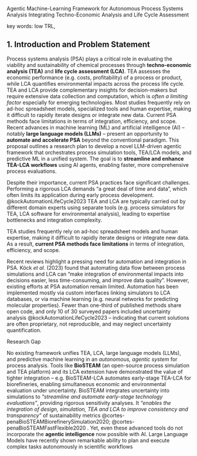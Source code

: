 
 Agentic Machine-Learning Framework for Autonomous Process Systems Analysis Integrating Techno-Economic Analysis and Life Cycle Assessment


key words: low TRL,

## 1. Introduction and Problem Statement
Process systems analysis (PSA) plays a critical role in evaluating the viability and sustainability of chemical processes through **techno-economic analysis (TEA)** and **life cycle assessment (LCA)**. TEA assesses the economic performance (e.g. costs, profitability) of a process or product, while LCA quantifies environmental impacts across the process life cycle. TEA and LCA provide complementary insights for decision-makers but require extensive data collection and computation, which is _often a limiting factor_ especially for emerging technologies.
Most studies frequently rely on ad-hoc spreadsheet models, specialized tools and human expertise, making it difficult to rapidly iterate designs or integrate new data. 
Current PSA methods face limitations in terms of integration, efficiency, and scope. Recent advances in machine learning (ML) and artificial intelligence (AI) – notably **large language models (LLMs)** – present an opportunity to **automate and accelerate PSA** beyond the conventional paradigm.
This proposal outlines a research plan to develop a novel LLM-driven agentic framework that orchestrates process simulation tools, TEA/LCA models, and predictive ML in a unified system. The goal is to **streamline and enhance TEA-LCA workflows** using AI agents, enabling faster, more comprehensive process evaluations. 

Despite their importance, current PSA practices face significant challenges. Performing a rigorous LCA demands “a great deal of time and data”, which often limits its application during early process development. @kockAutomationLifeCycle2023 TEA and LCA are typically carried out by different domain experts using separate tools (e.g. process simulators for TEA, LCA software for environmental analysis), leading to expertise bottlenecks and integration complexity. 

TEA studies frequently rely on ad-hoc spreadsheet models and human expertise, making it difficult to rapidly iterate designs or integrate new data. As a result, **current PSA methods face limitations** in terms of integration, efficiency, and scope.

Recent reviews highlight a pressing need for automation and integration in PSA. Köck _et al._ (2023) found that automating data flow between process simulations and LCA can “make integration of environmental impacts into decisions easier, less time-consuming, and improve data quality”.  However, existing efforts at PSA automation remain limited. Automation has been implemented mostly via custom interfaces linking simulators to LCA databases, or via machine learning (e.g. neural networks for predicting molecular properties). Fewer than one-third of published methods share open code, and only 10 of 30 surveyed papers included uncertainty analysis @kockAutomationLifeCycle2023 – indicating that current solutions are often proprietary, not reproducible, and may neglect uncertainty quantification.

Research Gap

No existing framework unifies TEA, LCA, large language models (LLMs), and predictive machine learning in an _autonomous, agentic system_ for process analysis. Tools like **BioSTEAM** (an open-source process simulation and TEA platform) and its LCA extension have demonstrated the value of tighter integration – e.g. BioSTEAM-LCA automates early-stage TEA-LCA for biorefineries, enabling simultaneous economic and environmental evaluation under uncertainty.
 BioSTEAM integrates uncertainty into simulations to _“streamline and automate early-stage technology evaluations”_, providing rigorous sensitivity analyses. It _“enables the integration of design, simulation, TEA and LCA to improve consistency and transparency”_ of sustainability metrics
@cortes-penaBioSTEAMBiorefinerySimulation2020; @cortes-penaBioSTEAMFastFlexible2020 . Yet, even these advanced tools do not incorporate the **agentic intelligence** now possible with AI. Large Language Models have recently shown remarkable ability to plan and execute complex tasks autonomously in scientific workflows